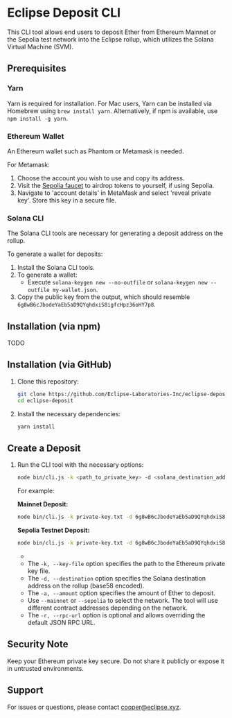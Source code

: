 # Eclipse Deposit CLI

This CLI tool allows end users to deposit Ether from Ethereum Mainnet or the Sepolia test network into the Eclipse rollup, which utilizes the Solana Virtual Machine (SVM).

## Prerequisites

### Yarn

Yarn is required for installation. For Mac users, Yarn can be installed via Homebrew using `brew install yarn`. Alternatively, if npm is available, use `npm install -g yarn`.

### Ethereum Wallet

An Ethereum wallet such as Phantom or Metamask is needed.

For Metamask:
1. Choose the account you wish to use and copy its address.
2. Visit the [Sepolia faucet](https://sepoliafaucet.com/) to airdrop tokens to yourself, if using Sepolia.
3. Navigate to 'account details' in MetaMask and select 'reveal private key'. Store this key in a secure file.

### Solana CLI

The Solana CLI tools are necessary for generating a deposit address on the rollup. 

To generate a wallet for deposits:
1. Install the Solana CLI tools.
2. To generate a wallet:
    - Execute `solana-keygen new --no-outfile` or `solana-keygen new --outfile my-wallet.json`.
3. Copy the public key from the output, which should resemble `6g8wB6cJbodeYaEb5aD9QYqhdxiS8igfcHpz36oHY7p8`.

## Installation (via npm)

TODO

## Installation (via GitHub)

1. Clone this repository:
    ```bash
    git clone https://github.com/Eclipse-Laboratories-Inc/eclipse-deposit.git
    cd eclipse-deposit
    ```

2. Install the necessary dependencies:
    ```bash
    yarn install
    ```

## Create a Deposit

1. Run the CLI tool with the necessary options:
    ```bash
    node bin/cli.js -k <path_to_private_key> -d <solana_destination_address> -a <amount_in_ether> --mainnet|--sepolia 
    ```

   For example:

   **Mainnet Deposit:**
    ```bash
    node bin/cli.js -k private-key.txt -d 6g8wB6cJbodeYaEb5aD9QYqhdxiS8igfcHpz36oHY7p8 -a 0.002 --mainnet
    ```

   **Sepolia Testnet Deposit:**
    ```bash
    node bin/cli.js -k private-key.txt -d 6g8wB6cJbodeYaEb5aD9QYqhdxiS8igfcHpz36oHY7p8 -a 0.002 --sepolia
    ```
   - 
   - The `-k, --key-file` option specifies the path to the Ethereum private key file.
   - The `-d, --destination` option specifies the Solana destination address on the rollup (base58 encoded).
   - The `-a, --amount` option specifies the amount of Ether to deposit.
   - Use `--mainnet` or `--sepolia` to select the network. The tool will use different contract addresses depending on the network.
   - The `-r, --rpc-url` option is optional and allows overriding the default JSON RPC URL.

## Security Note

Keep your Ethereum private key secure. Do not share it publicly or expose it in untrusted environments.

## Support

For issues or questions, please contact cooper@eclipse.xyz.